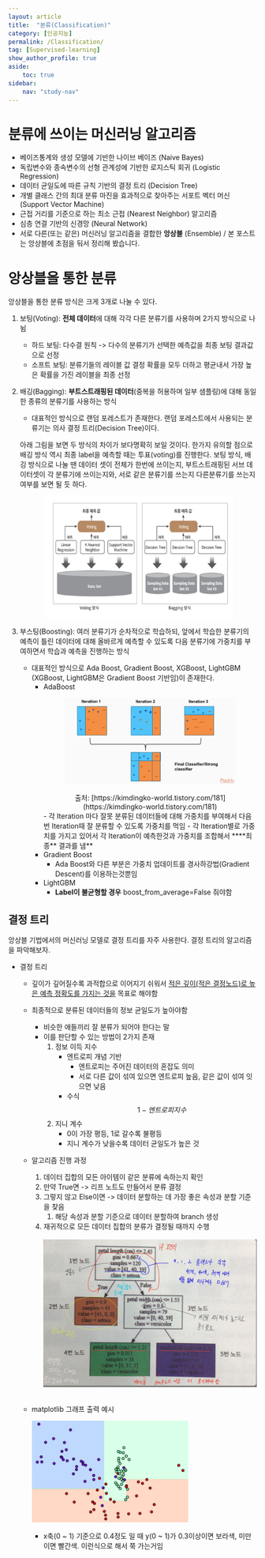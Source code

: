 ```yaml
---
layout: article
title:  "분류(Classification)"
category: [인공지능]
permalink: /Classification/
tag: [Supervised-learning]
show_author_profile: true
aside:
    toc: true
sidebar:
    nav: "study-nav"
---
```


# 분류에 쓰이는 머신러닝 알고리즘
- 베이즈통계와 생성 모델에 기반한 나이브 베이즈 (Naive Bayes)
- 독립변수와 종속변수의 선형 관계성에 기반한 로지스틱 회귀 (Logistic Regression)
- 데이터 균일도에 따른 규칙 기반의 결정 트리 (Decision Tree)
- 개별 클래스 간의 최대 분류 마진을 효과적으로 찾아주는 서포트 벡터 머신(Support Vector Machine)
- 근접 거리를 기준으로 하는 최소 근접 (Nearest Neighbor) 알고리즘
- 심층 연결 기반의 신경망 (Neural Network)
- 서로 다른(또는 같은) 머신러닝 알고리즘을 결합한 **앙상블** (Ensemble) / 본 포스트는 앙상블에 초점을 둬서 정리해 봤습니다.

# 앙상블을 통한 분류

앙상블을 통한 분류 방식은 크게 3개로 나눌 수 있다.

  1. 보팅(Voting): **전체 데이터**에 대해 각각 다른 분류기를 사용하며 2가지 방식으로 나뉨
     - 하드 보팅: 다수결 원칙 -> 다수의 분류기가 선택한 예측값을 최종 보팅 결과값으로 선정
     - 소프트 보팅: 분류기들의 레이블 값 결정 확률을 모두 더하고 평균내서 가장 높은 확률을 가진 레이블을 최종 선정

  2. 배깅(Bagging): **부트스트래핑된 데이터**(중복을 허용하며 일부 샘플링)에 대해 동일한 종류의 분류기를 사용하는 방식
     - 대표적인 방식으로 랜덤 포레스트가 존재한다. 랜덤 포레스트에서 사용되는 분류기는 의사 결정 트리(Decision Tree)이다.


      아래 그림을 보면 두 방식의 차이가 보다명확히 보일 것이다. 한가지 유의할 점으로 배깅 방식 역시 최종 label을 예측할 때는 투표(voting)를 진행한다. 보팅 방식, 배깅 방식으로 나눌 땐 데이터 셋이 전체가 한번에 쓰이는지, 부트스트래핑된 서브 데이터셋이 각 분류기에 쓰이는지와, 서로 같은 분류기를 쓰는지 다른분류기를 쓰는지 여부를 보면 될 듯 하다.
      <p align="center"> <img src="/images/2022-01-06-19-30-01.png" width="80%"> </p>  
  3. 부스팅(Boosting): 여러 분류기가 순차적으로 학습하되, 앞에서 학습한 분류기의 예측이 틀린 데이터에 대해 올바르게 예측할 수 있도록 다음 분류기에 가중치를 부여하면서 학습과 예측을 진행하는 방식
     - 대표적인 방식으로 Ada Boost, Gradient Boost, XGBoost, LightGBM (XGBoost, LightGBM은 Gradient Boost 기반임)이 존재한다.
       - AdaBoost
         <p align="center"> <img src="/images/2022-01-06-19-29-32.png" width="80%"> </p>
         <div align="center" markdown="1">
         출처: [https://kimdingko-world.tistory.com/181](https://kimdingko-world.tistory.com/181)
         </div>
          - 각 Iteration 마다 잘못 분류된 데이터들에 대해 가중치를 부여해서 다음 번 Iteration때 잘 분류할 수 있도록 가중치를 먹임
          - 각 Iteration별로 가중치를 가지고 있어서 각 Iteration이 예측한것과 가중치를 조합해서 ****최종** 결과를 냄**
        - Gradient Boost
          - Ada Boost와 다른 부분은 가중치 업데이트를 경사하강법(Gradient Descent)를 이용하는것뿐임
        - LightGBM
          - **Label이 불균형할 경우** boost_from_average=False 줘야함

## 결정 트리
앙상블 기법에서의 머신러닝 모델로 결정 트리를 자주 사용한다. 결정 트리의 알고리즘을 파악해보자.


- 결정 트리
  - 깊이가 깊어질수록 과적합으로 이어지기 쉬워서 <u>적은 깊이(적은 결정노드)로 높은 예측 정확도를 가지는 것을</u> 목표로 해야함
  - 최종적으로 분류된 데이터들의 정보 균일도가 높아야함
    - 비슷한 애들끼리 잘 분류가 되어야 한다는 말
    - 이를 판단할 수 있는 방법이 2가지 존재
      1. 정보 이득 지수
         - 엔트로피 개념 기반
           - 엔트로피는 주어진 데이터의 혼잡도 의미
           - 서로 다른 값이 섞여 있으면 엔트로피 높음, 같은 값이 섞여 잇으면 낮음
         - 수식  
            $$1 - 엔트로피 지수$$
      2. 지니 계수
         - 0이 가장 평등, 1로 갈수록 불평등
         - 지니 계수가 낮을수록 데이터 균일도가 높은 것
  - 알고리즘 진행 과정
    1. 데이터 집합의 모든 아이템이 같은 분류에 속하는지 확인
    2. 만약 True면 -> 리프 노트도 만들어서 분류 결정
    3. 그렇지 않고 Else이면 -> 데이터 분할하는 데 가장 좋은 속성과 분할 기준을 찾음
       1. 해당 속성과 분할 기준으로 데이터 분할하여 branch 생성
    4. 재귀적으로 모든 데이터 집합의 분류가 결정될 때까지 수행  
  &nbsp;
![](/images/2022-01-05-14-47-45.png)
  &nbsp;
  - matplotlib 그래프 출력 예시

    ![](/images/2022-01-05-20-00-40.png)
    - x축(0 ~ 1) 기준으로 0.4정도 일 때 y(0 ~ 1)가 0.3이상이면 보라색, 미만이면 빨간색. 이런식으로 해서 쭉 가는거임
